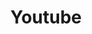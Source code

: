 ---
title: "Youtube"
logo: "/logos/youtube.svg"
link: "https://www.youtube.com/channel/UCPuwprh8cjcCxDl55lDXBPQ"
order: 2
live: true
---